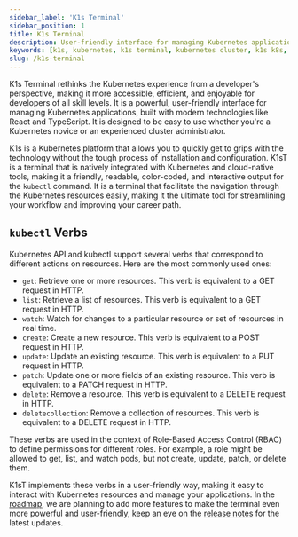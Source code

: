 ```yaml
---
sidebar_label: 'K1s Terminal'
sidebar_position: 1
title: K1s Terminal
description: User-friendly interface for managing Kubernetes applications, designed to be developer-friendly whether you're a novice or an experienced cluster administrator
keywords: [k1s, kubernetes, k1s terminal, kubernetes cluster, k1s k8s, k1s kubernetes, k8s best practices, terminal best practices]
slug: /k1s-terminal
---
```


K1s Terminal rethinks the Kubernetes experience from a developer's perspective, making it more accessible, efficient, and enjoyable for developers of all skill levels. It is a powerful, user-friendly interface for managing Kubernetes applications, built with modern technologies like React and TypeScript. It is designed to be easy to use whether you're a Kubernetes novice or an experienced cluster administrator.

K1s is a Kubernetes platform that allows you to quickly get to grips with the technology without the tough process of installation and configuration. K1sT is a terminal that is natively integrated with Kubernetes and cloud-native tools, making it a friendly, readable, color-coded, and interactive output for the `kubectl` command. It is a terminal that facilitate the navigation through the Kubernetes resources easily, making it the ultimate tool for streamlining your workflow and improving your career path.

## `kubectl` Verbs  

Kubernetes API and kubectl support several verbs that correspond to different actions on resources. Here are the most commonly used ones:

* `get`: Retrieve one or more resources. This verb is equivalent to a GET request in HTTP.
* `list`: Retrieve a list of resources. This verb is equivalent to a GET request in HTTP.
* `watch`: Watch for changes to a particular resource or set of resources in real time.
* `create`: Create a new resource. This verb is equivalent to a POST request in HTTP.
* `update`: Update an existing resource. This verb is equivalent to a PUT request in HTTP.
* `patch`: Update one or more fields of an existing resource. This verb is equivalent to a PATCH request in HTTP.
* `delete`: Remove a resource. This verb is equivalent to a DELETE request in HTTP.
* `deletecollection`: Remove a collection of resources. This verb is equivalent to a DELETE request in HTTP.

These verbs are used in the context of Role-Based Access Control (RBAC) to define permissions for different roles. For example, a role might be allowed to get, list, and watch pods, but not create, update, patch, or delete them.

K1sT implements these verbs in a user-friendly way, making it easy to interact with Kubernetes resources and manage your applications. In the [roadmap](/docs/roadmap), we are planning to add more features to make the terminal even more powerful and user-friendly, keep an eye on the [release notes](/docs/updates/k1s-terminal) for the latest updates.

<!-- parser
    .command('get <resource>')
    .description('Retrieve one or more resources')
    .action((resource) => {
        console.log(`Retrieving ${resource}`);
    }); -->